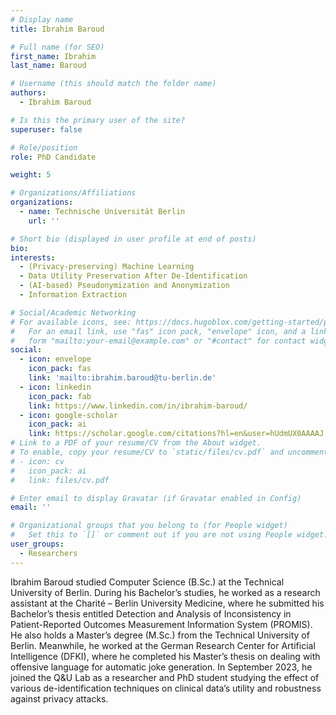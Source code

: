 ```yaml
---
# Display name
title: Ibrahim Baroud

# Full name (for SEO)
first_name: Ibrahim
last_name: Baroud

# Username (this should match the folder name)
authors:
  - Ibrahim Baroud

# Is this the primary user of the site?
superuser: false

# Role/position
role: PhD Candidate

weight: 5

# Organizations/Affiliations
organizations:
  - name: Technische Universität Berlin
    url: ''

# Short bio (displayed in user profile at end of posts)
bio: 
interests:
  - (Privacy-preserving) Machine Learning
  - Data Utility Preservation After De-Identification
  - (AI-based) Pseudonymization and Anonymization
  - Information Extraction

# Social/Academic Networking
# For available icons, see: https://docs.hugoblox.com/getting-started/page-builder/#icons
#   For an email link, use "fas" icon pack, "envelope" icon, and a link in the
#   form "mailto:your-email@example.com" or "#contact" for contact widget.
social:
  - icon: envelope
    icon_pack: fas
    link: 'mailto:ibrahim.baroud@tu-berlin.de'
  - icon: linkedin
    icon_pack: fab
    link: https://www.linkedin.com/in/ibrahim-baroud/
  - icon: google-scholar
    icon_pack: ai
    link: https://scholar.google.com/citations?hl=en&user=hUdmUX0AAAAJ
# Link to a PDF of your resume/CV from the About widget.
# To enable, copy your resume/CV to `static/files/cv.pdf` and uncomment the lines below.
# - icon: cv
#   icon_pack: ai
#   link: files/cv.pdf

# Enter email to display Gravatar (if Gravatar enabled in Config)
email: ''

# Organizational groups that you belong to (for People widget)
#   Set this to `[]` or comment out if you are not using People widget.
user_groups:
  - Researchers
---
```

Ibrahim Baroud studied Computer Science (B.Sc.) at the Technical University of Berlin. During his Bachelor’s studies, he worked as a research assistant at the Charité – Berlin University Medicine, where he submitted his Bachelor’s thesis entitled Detection and Analysis of Inconsistency in Patient-Reported Outcomes Measurement Information System (PROMIS). He also holds a Master’s degree (M.Sc.) from the Technical University of Berlin. Meanwhile, he worked at the German Research Center for Artificial Intelligence (DFKI), where he completed his Master’s thesis on dealing with offensive language for automatic joke generation. In September 2023, he joined the Q&U Lab as a researcher and PhD student studying the effect of various de-identification techniques on clinical data’s utility and robustness against privacy attacks.
